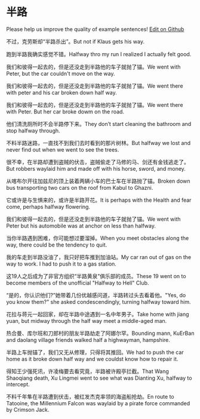 # 半路

Please help us improve the quality of example sentences! [Edit on Github](https://github.com/jiyushe/jiyu-example-sentence-source/blob/main/chinese/banlu.md)

<p><span class="chinese">不过，克劳斯却“半路杀出”。</span><span class="english">But not if Klaus gets his way.</span></p>

<p><span class="chinese">跑到半路我确实感觉不错。</span><span class="english">Halfway thro my run I realized I actually felt good.</span></p>

<p><span class="chinese">我们和彼得一起去的，但是还没走到半路他的车子就抛了锚。</span><span class="english">We went with Peter, but the car couldn't move on the way.</span></p>

<p><span class="chinese">我们和彼得一起去的，但是还没走到半路他的车子就抛了锚。</span><span class="english">We went there with peter and his car broken down half way.</span></p>

<p><span class="chinese">我们和彼得一起去的，但是还没走到半路他的车子就抛了锚。</span><span class="english">We went there with Peter. But her car broke dowm on the road.</span></p>

<p><span class="chinese">他们清洗厕所时不会半路停下来。</span><span class="english">They don’t start cleaning the bathroom and stop halfway through.</span></p>

<p><span class="chinese">不料半路迷路，一直找不到我们去时看到的那片树林。</span><span class="english">But halfway we lost and never find out when we went to see the trees.</span></p>

<p><span class="chinese">很不幸，在半路却遭到盗贼的伏击，盗贼偷走了马修的马、剑还有金钱逃走了。</span><span class="english">But robbers waylaid him and made off with his horse, sword, and money.</span></p>

<p><span class="chinese">从喀布尔开往加兹尼的顶上装着两辆小车的巴士车在半路抛了锚。</span><span class="english">Broken down bus transporting two cars on the roof from Kabul to Ghazni.</span></p>

<p><span class="chinese">它或许是与生惧来的，或许是半路开花。</span><span class="english">It is perhaps with the Health and fear come, perhaps halfway flowering.</span></p>

<p><span class="chinese">我们和彼得一起去的，但是还没走到半路他的车子就抛了锚。</span><span class="english">We went with Peter but his automobile was at anchor on less than halfway.</span></p>

<p><span class="chinese">当你半路遇到困难，你可能想过要溜掉。</span><span class="english">When you meet obstacles along the way, there could be the tendency to quit.</span></p>

<p><span class="chinese">我的车走到半路没油了，我只好把车推到加油站。</span><span class="english">My car ran out of gas on the way to work. I had to push it to a gas station.</span></p>

<p><span class="chinese">这19人之后成为了非官方组织“半路黄泉”俱乐部的成员。</span><span class="english">These 19 went on to become members of the unofficial "Halfway to Hell" Club.</span></p>

<p><span class="chinese">“是的，你认识他们?”她带着几份优越感问道，半路转过头去看着他。</span><span class="english">"Yes, do you know them?" she asked condescendingly, turning halfway toward him.</span></p>

<p><span class="chinese">花拉与蒋元一起回家，却在半路中途遇到一名中年男子。</span><span class="english">Take home with jiang yuan, but midway through the half way meet a middle-aged man.</span></p>

<p><span class="chinese">热合曼、库尔班和刀郎村的朋友半路劫走了阿娜尔罕。</span><span class="english">Bounding mann, KuErBan and daolang village friends walked half a highwayman, hampshire.</span></p>

<p><span class="chinese">半路上车抛锚了，我们又无从修理，只得将其推回。</span><span class="english">We had to push the car home as it broke down half way and we couldst know how to repair it.</span></p>

<p><span class="chinese">得知王少强死讯，许凌梅要去看究竟，半路被许殿亭拦截。</span><span class="english">That Wang Shaoqiang death, Xu Lingmei went to see what was Dianting Xu, halfway to intercept.</span></p>

<p><span class="chinese">不料千年隼在半路遭到伏击，被红发杰克率领的海盗船抢劫。</span><span class="english">En route to Tatooine, the Millennium Falcon was waylaid by a pirate force commanded by Crimson Jack.</span></p>


